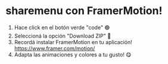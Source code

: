 # sharemenu con FramerMotion!
1. Hace click en el botón verde "code" 🟢
2. Seleccioná la opción "Download ZIP" 📁
3. Recordá instalar FramerMotion en tu aplicación! https://www.framer.com/motion/
4. Adapta las animaciones y colores a tu gusto! 😋
